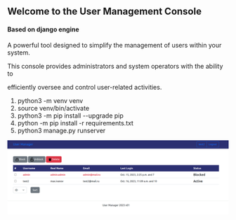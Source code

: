 ## Welcome to the User Management Console
#### Based on django engine
A powerful tool designed to simplify the management of users within your system. 

This console provides administrators and system operators with the ability to 

efficiently oversee and control user-related activities.



1) python3 -m venv venv
1) source venv/bin/activate
1) python3 -m pip install --upgrade pip
1) python -m pip install -r requirements.txt
1) python3 manage.py runserver


![Screenshot](screen01.png)

